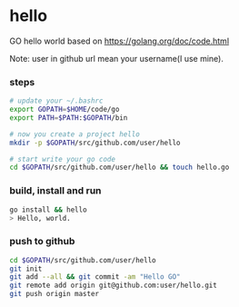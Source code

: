 # hello
 GO hello world based on https://golang.org/doc/code.html


Note: user in github url mean your username(I use mine).

### steps
```bash
# update your ~/.bashrc
export GOPATH=$HOME/code/go
export PATH=$PATH:$GOPATH/bin

# now you create a project hello
mkdir -p $GOPATH/src/github.com/user/hello

# start write your go code
cd $GOPATH/src/github.com/user/hello && touch hello.go
```

### build, install and run

```bash
go install && hello
> Hello, world.
```

### push to github
```bash
cd $GOPATH/src/github.com/user/hello
git init
git add --all && git commit -am "Hello GO"
git remote add origin git@github.com:user/hello.git
git push origin master
```
